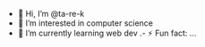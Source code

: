 - 👋 Hi, I’m @ta-re-k
- 👀 I’m interested in computer science 
- 🌱 I’m currently learning web dev
.- ⚡ Fun fact: ...

<!---
ta-re-k/ta-re-k is a ✨ special ✨ repository because its `README.md` (this file) appears on your GitHub profile.
You can click the Preview link to take a look at your changes.
--->
